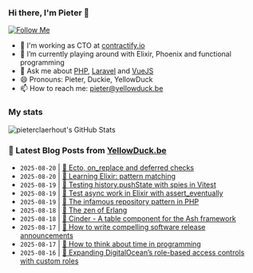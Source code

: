 ### Hi there, I'm Pieter 👋  
[![Follow Me](https://img.shields.io/github/followers/pieterclaerhout?label=Follow&style=social)](https://github.com/pieterclaerhout)

- 🏢 I'm working as CTO at [contractify.io](https://contractify.io)
- 🌱 I’m currently playing around with Elixir, Phoenix and functional programming
- 💬 Ask me about [PHP](https://php.net), [Laravel](http://laravel.com) and [VueJS](https://vuejs.org)
- 😄 Pronouns: Pieter, Duckie, YellowDuck
- 📫 How to reach me: pieter@yellowduck.be

### My stats

![pieterclaerhout's GitHub Stats](https://github-readme-stats.vercel.app/api?username=pieterclaerhout&show_icons=true&count_private=true&line_height=40)

### 📩 Latest Blog Posts from [YellowDuck.be](https://www.yellowduck.be/)
<!-- BLOG-POST-LIST:START -->
- `2025-08-20` | [🔗 Ecto, on_replace and deferred checks](https://www.yellowduck.be/posts/ecto-on-replace-and-deferred-checks)  
- `2025-08-20` | [🔗 Learning Elixir: pattern matching](https://www.yellowduck.be/posts/learning-elixir-pattern-matching)  
- `2025-08-19` | [🐥 Testing history.pushState with spies in Vitest](https://www.yellowduck.be/posts/testing-history-pushstate-with-spies-in-vitest)  
- `2025-08-19` | [🔗 Test async work in Elixir with assert_eventually](https://www.yellowduck.be/posts/test-async-work-in-elixir-with-assert-eventually)  
- `2025-08-19` | [🔗 The infamous repository pattern in PHP](https://www.yellowduck.be/posts/the-infamous-repository-pattern-in-php)  
- `2025-08-18` | [🔗 The zen of Erlang](https://www.yellowduck.be/posts/the-zen-of-erlang)  
- `2025-08-18` | [🔗 Cinder - A table component for the Ash framework](https://www.yellowduck.be/posts/cinder-cinder-v0-4-0)  
- `2025-08-17` | [🔗 How to write compelling software release announcements](https://www.yellowduck.be/posts/how-to-write-compelling-software-release-announcements)  
- `2025-08-17` | [🔗 How to think about time in programming](https://www.yellowduck.be/posts/how-to-think-about-time-in-programming)  
- `2025-08-16` | [🔗 Expanding DigitalOcean’s role-based access controls with custom roles](https://www.yellowduck.be/posts/expanding-digitaloceans-role-based-access-controls-with-custom-roles)  

<!-- BLOG-POST-LIST:END -->
